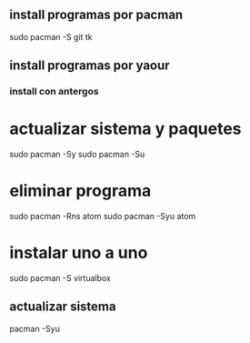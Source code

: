 ## install programas por pacman

sudo pacman -S git tk

## install programas por yaour


### install con antergos

# actualizar sistema y paquetes
sudo pacman -Sy
sudo pacman -Su
# eliminar programa
sudo pacman -Rns atom
sudo pacman -Syu atom

# instalar uno a uno
sudo pacman -S virtualbox

## actualizar sistema

pacman -Syu
